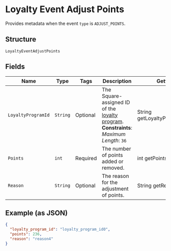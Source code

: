 
# Loyalty Event Adjust Points

Provides metadata when the event `type` is `ADJUST_POINTS`.

## Structure

`LoyaltyEventAdjustPoints`

## Fields

| Name | Type | Tags | Description | Getter |
|  --- | --- | --- | --- | --- |
| `LoyaltyProgramId` | `String` | Optional | The Square-assigned ID of the [loyalty program](entity:LoyaltyProgram).<br>**Constraints**: *Maximum Length*: `36` | String getLoyaltyProgramId() |
| `Points` | `int` | Required | The number of points added or removed. | int getPoints() |
| `Reason` | `String` | Optional | The reason for the adjustment of points. | String getReason() |

## Example (as JSON)

```json
{
  "loyalty_program_id": "loyalty_program_id0",
  "points": 236,
  "reason": "reason4"
}
```

